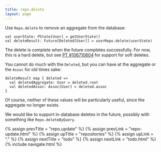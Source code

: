 ```yaml
---
title: repo.delete
layout: page
---
```


Use `Repo.delete` to remove an aggregate from the database:

    val userState: PState[User] = getUserState()
    val deleteResult: Future[Deleted[User]] = userRepo.delete(userState)

The delete is complete when the future completes successfully.
For now, this is a hard delete, but see [PT
#106710604](https://www.pivotaltracker.com/story/show/106710604) for
support for soft deletes.

You cannot do much with the `Deleted`, but you can have at the
aggregate or the `Assoc` for old times sake:

    deleteResult map { deleted =>
      val deletedAggregate: User = deleted.root
      val deletedAssoc: Assoc[User] = deleted.assoc
    }

Of course, neither of these values will be particularly useful, since
the aggregate no longer exists.

<div class = "blue-side-bar">

We would like to support in-database deletes in the future, possibly
with something like <code>Repo.deleteByQuery</code>.

</div>

{% assign prevTitle = "repo.update" %}
{% assign prevLink = "repo-update.html" %}
{% assign upTitle = "repositories" %}
{% assign upLink = "." %}
{% assign nextTitle = "todo" %}
{% assign nextLink = "todo.html" %}
{% include navigate.html %}
